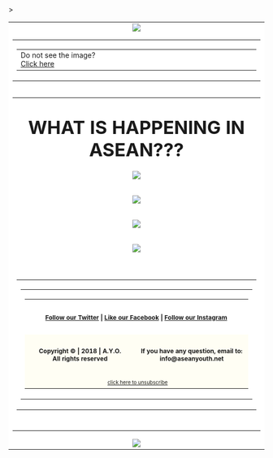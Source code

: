 <html>
<body style="margin" border:"0" padding: 0;">
 <table align="center" border="0" cellpadding="0" cellspacing="0" height="100%" width="600px" id="backgroundTable">>
   <tr>
    <td align="center" width="100%" valign="top" bgcolor="#FFFFFF">
     <table border="0" cellpadding="0" cellspacing="0" width="100%" id="templatePreheader">
       <tr>
	<img src="https://aseanyouthnet.files.wordpress.com/2018/12/circletopside.png">
         <td valign="top" class="preheaderContent">
          <table border="0" cellpadding="0" cellspacing="0" width="100%">
           <tr>
            <td valign="middle" width="600" align="Left">
             <div mc:edit="std_preheader_links">
            <span style="font-size:14px">Do not see the image? <br/><a href="http://aseanyouth.net" target="_blank">Click here</a></span>
             </div>
	          </td>
           </tr>
          </table>
        </td>
      </tr>
     </table>
     <table border="0" cellpading="0" cellspacing="0" width="600" id="templateContainer">
      <tr>
      </tr>
    <table>
    <tr>
     <td align="center" valign="top" bgcolor="#FFFFFF">
      <h2 class="h4"><span style="font-size:36px">WHAT IS HAPPENING IN ASEAN???</h2>
       <table border="0" cellpadding="5" cellspacing="0" width="600" id="templateBody">
	 <a href="https://aseanyouth.net/womenpreneurs" target"_blank"><img src="https://aseanyouthnet.files.wordpress.com/2019/03/womenpreneursforemailblast.jpg"</a>
      </table>      
       <table border="0" cellpadding="5" cellspacing="0" width="300" id="templateBody">
	 <a href="https://aseanyouth.net/arise-conference/" target"_blank"><img src="https://aseanyouthnet.files.wordpress.com/2019/03/ariseprogram-2.jpg"</a>
      </table>
      <table border="0" cellpadding="5" cellspacing="0" width="600" id="templateBody">
	 <a href="https://aseanyouth.net/ihrmun2019/" target"_blank"><img src="https://aseanyouthnet.files.wordpress.com/2019/03/ihrmun-2.jpg"</a>
      </table>															 <table border="0" cellpadding="5" cellspacing="0" width="600" id="templateBody">
	 <a href="https://aseanyouth.net/responsible-business-forum/" target"_blank"><img src="https://aseanyouthnet.files.wordpress.com/2019/03/rbf-1.jpg"</a>
      </table>
     </td>
    </tr>
      <tr>
       <td align="center" valign="top">
         <table border="0" cellpading="0" cellspacing="0" width="900" id="templateFooter">
          <tr>
           <td valign="top" class="footercontent">
            <table border="0" cellpadding="0" cellspacing="0" width="900" id="templateFooter">
             <tr>
              <td valign="top" class="FooterContent">
               <table border="0" cellpadding="0" cellspacing="0" width="900">
                <tr>
                 <td align="center" colspan="2" valign="middle" id="social" bgcolor="#FFFFFF">
                  <div mc:edit="std_social">
                   <h4 class="h4"><span style="font-size:12px"> &nbsp;<a href="https://twitter.com/ayoasean">Follow our Twitter</a> | <a href="https://www.facebook.com/pg/ASEANCommunity">Like our Facebook</a> | <a href="https://www.instagram.com/ayoasean/">Follow our Instagram</a></span>&nbsp;</h4>
                  </div>
                 </td>
                </tr>
                <tr>
                 <td align="center" valign="middle" width="900" bgcolor="#fffef4">
                  <div mc:edit="std_footer">
		   <h4 class="h4"><span style="font-size:12px">Copyright &copy; | 2018 | A.Y.O.<br/><b>All rights reserved</b></span></h6>
                  </div>
                 </td>
                 <td align="center" valign="middle" width="600" id="otherInformation" bgcolor="#fffef4">
                  <div mc:edit="OtherInformation">
                   <h4 class="h4"><span style="font-size:12px">If you have any question, email to:<br/><b>info@aseanyouth.net</b></span></h6>
                  </div>
                 </td>
                </tr>
                <tr>
                 <td colspan="2" align="center" valign="middle" id="utility" bgcolor="#fffef4">
                  <div mc:edit="std_utility">
                    &nbsp;<span style="font-size:10px"><a href="https://aseanyouth.net/unsubscribe-form/">click here to unsubscribe</a></span>
                  </div>
                 </td>
                </tr>
               </table>  
              </td>
             </tr>
            </table>
           </td>
          </tr>
         </table>
        <br/>
       </td>
      </tr>
     </table><img src="https://aseanyouthnet.files.wordpress.com/2018/12/circletopside.png">
    </body>
</html>
  
        
        
        
        
        
        
        
        
        
             
           
